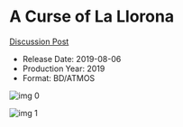 # A Curse of La Llorona

[Discussion Post](https://www.avsforum.com/threads/bass-eq-for-filtered-movies.2995212/post-58322756)

* Release Date: 2019-08-06
* Production Year: 2019
* Format: BD/ATMOS

![img 0](https://i.imgur.com/JEMaiR7.jpg)

![img 1](https://i.imgur.com/ffovkuz.jpg)

